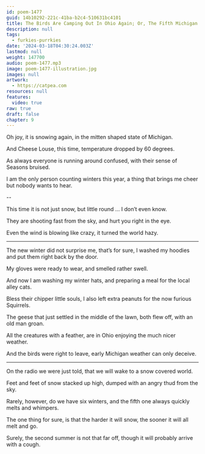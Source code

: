 ```yaml
---
id: poem-1477
guid: 14b10292-221c-41ba-b2c4-510631bc4101
title: The Birds Are Camping Out In Ohio Again; Or, The Fifth Michigan Winter
description: null
tags:
  - furkies-purrkies
date: '2024-03-18T04:30:24.003Z'
lastmod: null
weight: 147700
audio: poem-1477.mp3
image: poem-1477-illustration.jpg
images: null
artwork:
  - https://catpea.com
resources: null
features:
  video: true
raw: true
draft: false
chapter: 9
---
```


Oh joy, it is snowing again,
in the mitten shaped state of Michigan.

And Cheese Louse, this time,
temperature dropped by 60 degrees.

As always everyone is running around confused,
with their sense of Seasons bruised.

I am the only person counting winters this year,
a thing that brings me cheer but nobody wants to hear.

--

This time it is not just snow,
but little round … I don’t even know.

They are shooting fast from the sky,
and hurt you right in the eye.

Even the wind is blowing like crazy,
it turned the world hazy.

---

The new winter did not surprise me, that’s for sure,
I washed my hoodies and put them right back by the door.

My gloves were ready to wear,
and smelled rather swell.

And now I am washing my winter hats,
and preparing a meal for the local alley cats.

Bless their chipper little souls,
I also left extra peanuts for the now furious Squirrels.

The geese that just settled in the middle of the lawn,
both flew off, with an old man groan.

All the creatures with a feather,
are in Ohio enjoying the much nicer weather.

And the birds were right to leave,
early Michigan weather can only deceive.

---

On the radio we were just told,
that we will wake to a snow covered world.

Feet and feet of snow stacked up high,
dumped with an angry thud from the sky.

Rarely, however, do we have six winters,
and the fifth one always quickly melts and whimpers.

The one thing for sure, is that the harder it will snow,
the sooner it will all melt and go.

Surely, the second summer is not that far off,
though it will probably arrive with a cough.
